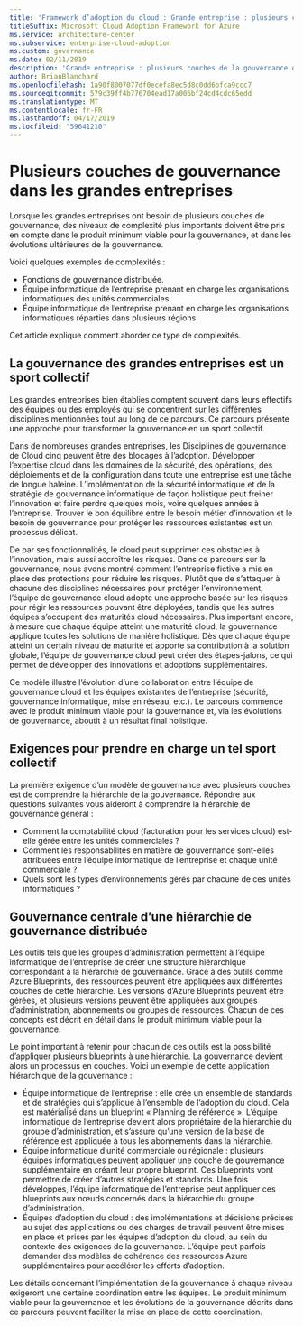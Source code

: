```yaml
---
title: 'Framework d’adoption du cloud : Grande entreprise : plusieurs couches de la gouvernance dans les grandes entreprises'
titleSuffix: Microsoft Cloud Adoption Framework for Azure
ms.service: architecture-center
ms.subservice: enterprise-cloud-adoption
ms.custom: governance
ms.date: 02/11/2019
description: 'Grande entreprise : plusieurs couches de la gouvernance dans les grandes entreprises'
author: BrianBlanchard
ms.openlocfilehash: 1a90f8007077df0ecefa8ec5d8c0dd6bfca9ccc7
ms.sourcegitcommit: 579c39ff4b776704ead17a006bf24cd4cdc65edd
ms.translationtype: MT
ms.contentlocale: fr-FR
ms.lasthandoff: 04/17/2019
ms.locfileid: "59641210"
---
```

# <a name="multiple-layers-of-governance-in-large-enterprises"></a>Plusieurs couches de gouvernance dans les grandes entreprises

Lorsque les grandes entreprises ont besoin de plusieurs couches de gouvernance, des niveaux de complexité plus importants doivent être pris en compte dans le produit minimum viable pour la gouvernance, et dans les évolutions ultérieures de la gouvernance.

Voici quelques exemples de complexités :

- Fonctions de gouvernance distribuée.
- Équipe informatique de l’entreprise prenant en charge les organisations informatiques des unités commerciales.
- Équipe informatique de l’entreprise prenant en charge les organisations informatiques réparties dans plusieurs régions.

Cet article explique comment aborder ce type de complexités.

## <a name="large-enterprise-governance-is-a-team-sport"></a>La gouvernance des grandes entreprises est un sport collectif

Les grandes entreprises bien établies comptent souvent dans leurs effectifs des équipes ou des employés qui se concentrent sur les différentes disciplines mentionnées tout au long de ce parcours. Ce parcours présente une approche pour transformer la gouvernance en un sport collectif.

Dans de nombreuses grandes entreprises, les Disciplines de gouvernance de Cloud cinq peuvent être des blocages à l’adoption. Développer l’expertise cloud dans les domaines de la sécurité, des opérations, des déploiements et de la configuration dans toute une entreprise est une tâche de longue haleine. L’implémentation de la sécurité informatique et de la stratégie de gouvernance informatique de façon holistique peut freiner l’innovation et faire perdre quelques mois, voire quelques années à l’entreprise. Trouver le bon équilibre entre le besoin métier d’innovation et le besoin de gouvernance pour protéger les ressources existantes est un processus délicat.

De par ses fonctionnalités, le cloud peut supprimer ces obstacles à l’innovation, mais aussi accroître les risques. Dans ce parcours sur la gouvernance, nous avons montré comment l’entreprise fictive a mis en place des protections pour réduire les risques. Plutôt que de s’attaquer à chacune des disciplines nécessaires pour protéger l’environnement, l’équipe de gouvernance cloud adopte une approche basée sur les risques pour régir les ressources pouvant être déployées, tandis que les autres équipes s’occupent des maturités cloud nécessaires. Plus important encore, à mesure que chaque équipe atteint une maturité cloud, la gouvernance applique toutes les solutions de manière holistique. Dès que chaque équipe atteint un certain niveau de maturité et apporte sa contribution à la solution globale, l’équipe de gouvernance cloud peut créer des étapes-jalons, ce qui permet de développer des innovations et adoptions supplémentaires.

Ce modèle illustre l’évolution d’une collaboration entre l’équipe de gouvernance cloud et les équipes existantes de l’entreprise (sécurité, gouvernance informatique, mise en réseau, etc.). Le parcours commence avec le produit minimum viable pour la gouvernance et, via les évolutions de gouvernance, aboutit à un résultat final holistique.

## <a name="requirements-to-supporting-such-a-team-sport"></a>Exigences pour prendre en charge un tel sport collectif

La première exigence d’un modèle de gouvernance avec plusieurs couches est de comprendre la hiérarchie de la gouvernance. Répondre aux questions suivantes vous aideront à comprendre la hiérarchie de gouvernance général :

- Comment la comptabilité cloud (facturation pour les services cloud) est-elle gérée entre les unités commerciales ?
- Comment les responsabilités en matière de gouvernance sont-elles attribuées entre l’équipe informatique de l’entreprise et chaque unité commerciale ?
- Quels sont les types d’environnements gérés par chacune de ces unités informatiques ?

## <a name="central-governance-of-a-distributed-governance-hierarchy"></a>Gouvernance centrale d’une hiérarchie de gouvernance distribuée

Les outils tels que les groupes d’administration permettent à l’équipe informatique de l’entreprise de créer une structure hiérarchique correspondant à la hiérarchie de gouvernance. Grâce à des outils comme Azure Blueprints, des ressources peuvent être appliquées aux différentes couches de cette hiérarchie. Les versions d’Azure Blueprints peuvent être gérées, et plusieurs versions peuvent être appliquées aux groupes d’administration, abonnements ou groupes de ressources. Chacun de ces concepts est décrit en détail dans le produit minimum viable pour la gouvernance.

Le point important à retenir pour chacun de ces outils est la possibilité d’appliquer plusieurs blueprints à une hiérarchie. La gouvernance devient alors un processus en couches. Voici un exemple de cette application hiérarchique de la gouvernance :

- Équipe informatique de l’entreprise : elle crée un ensemble de standards et de stratégies qui s’applique à l’ensemble de l’adoption du cloud. Cela est matérialisé dans un blueprint « Planning de référence ». L’équipe informatique de l’entreprise devient alors propriétaire de la hiérarchie du groupe d’administration, et s’assure qu’une version de la base de référence est appliquée à tous les abonnements dans la hiérarchie.
- Équipe informatique d’unité commerciale ou régionale : plusieurs équipes informatiques peuvent appliquer une couche de gouvernance supplémentaire en créant leur propre blueprint. Ces blueprints vont permettre de créer d’autres stratégies et standards. Une fois développés, l’équipe informatique de l’entreprise peut appliquer ces blueprints aux nœuds concernés dans la hiérarchie du groupe d’administration.
- Équipes d’adoption du cloud : des implémentations et décisions précises au sujet des applications ou des charges de travail peuvent être mises en place et prises par les équipes d’adoption du cloud, au sein du contexte des exigences de la gouvernance. L’équipe peut parfois demander des modèles de cohérence des ressources Azure supplémentaires pour accélérer les efforts d’adoption.

Les détails concernant l’implémentation de la gouvernance à chaque niveau exigeront une certaine coordination entre les équipes. Le produit minimum viable pour la gouvernance et les évolutions de la gouvernance décrits dans ce parcours peuvent faciliter la mise en place de cette coordination.
